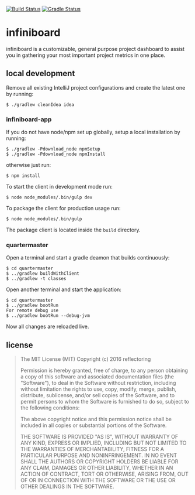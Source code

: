 [![Build Status](https://circleci.com/gh/reflectoring/infiniboard.svg?style=shield&circle-token=b5481c7e89b830ae2579de7a5303f495a96fc8b2)](https://circleci.com/gh/reflectoring/infiniboard) [![Gradle Status](https://gradleupdate.appspot.com/reflectoring/infiniboard/status.svg?branch=master)](https://gradleupdate.appspot.com/reflectoring/infiniboard/status)

# infiniboard
infiniboard is a customizable, general purpose project dashboard to assist you in gathering your most important project metrics in one place.


## local development

Remove all existing IntelliJ project configurations and create the latest one by running:
```
$ ./gradlew cleanIdea idea
```

### infiniboard-app
If you do not have node/npm set up globally, setup a local installation by running:
```
$ ./gradlew -Pdownload_node npmSetup
$ ./gradlew -Pdownload_node npmInstall
```

otherwise just run:
```
$ npm install
```

To start the client in development mode run:
```
$ node node_modules/.bin/gulp dev
```

To package the client for production usage run:
```
$ node node_modules/.bin/gulp
```

The package client is located inside the `build` directory.


### quartermaster
Open a terminal and start a gradle deamon that builds continuously:
```
$ cd quartermaster
$ ../gradlew buildWithClient
$ ../gradlew -t classes
```

Open another terminal and start the application:
```
$ cd quartermaster
$ ../gradlew bootRun
For remote debug use
$ ../gradlew bootRun --debug-jvm
```

Now all changes are reloaded live.

## license

> The MIT License (MIT)
> Copyright (c) 2016 reflectoring
> 
> Permission is hereby granted, free of charge, to any person obtaining a copy of this software and associated documentation files (the "Software"), to deal in the Software without restriction, including without limitation the rights to use, copy, modify, merge, publish, distribute, sublicense, and/or sell copies of the Software, and to permit persons to whom the Software is furnished to do so, subject to the following conditions:
> 
> The above copyright notice and this permission notice shall be included in all copies or substantial portions of the Software.
> 
> THE SOFTWARE IS PROVIDED "AS IS", WITHOUT WARRANTY OF ANY KIND, EXPRESS OR IMPLIED, INCLUDING BUT NOT LIMITED TO THE WARRANTIES OF MERCHANTABILITY, FITNESS FOR A PARTICULAR PURPOSE AND NONINFRINGEMENT. IN NO EVENT SHALL THE AUTHORS OR COPYRIGHT HOLDERS BE LIABLE FOR ANY CLAIM, DAMAGES OR OTHER LIABILITY, WHETHER IN AN ACTION OF CONTRACT, TORT OR OTHERWISE, ARISING FROM, OUT OF OR IN CONNECTION WITH THE SOFTWARE OR THE USE OR OTHER DEALINGS IN THE SOFTWARE.
